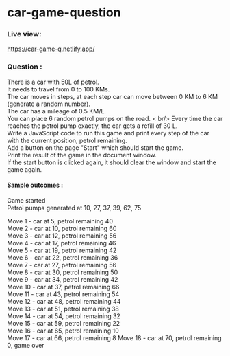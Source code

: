# car-game-question

### Live view:
https://car-game-q.netlify.app/

### Question :
There is a car with 50L of petrol. <br/>
It needs to travel from 0 to 100 KMs. <br/>
The car moves in steps, at each step car can move between 0 KM to 6 KM (generate a random number).<br/>
The car has a mileage of 0.5 KM/L. <br/>
You can place 6 random petrol pumps on the road. < br/>
Every time the car reaches the petrol pump exactly, the car gets a refill of 30 L. <br/>
Write a JavaScript code to run this game and print every step of the car with the current position, petrol remaining. <br/> 
Add a button on the page "Start" which should start the game. <br/>
Print the result of the game in the document window. <br/>
If the start button is clicked again, it should clear the window and start the game again. <br/>

#### Sample outcomes :

Game started <br/>
Petrol pumps generated at 10, 27, 37, 39, 62, 75 <br/>

Move 1 - car at 5, petrol remaining 40 <br/>
Move 2 - car at 10, petrol remaining 60 <br/>
Move 3 - car at 12, petrol remaining 56 <br/>
Move 4 - car at 17, petrol remaining 46 <br/>
Move 5 - car at 19, petrol remaining 42 <br/>
Move 6 - car at 22, petrol remaining 36 <br/>
Move 7 - car at 27, petrol remaining 56  <br/>
Move 8 - car at 30, petrol remaining 50 <br/>
Move 9 - car at 34, petrol remaining 42 <br/>
Move 10 - car at 37, petrol remaining 66 <br/>
Move 11 - car at 43, petrol remaining 54 <br/>
Move 12 - car at 48, petrol remaining 44 <br/>
Move 13 - car at 51, petrol remaining 38 <br/>
Move 14 - car at 54, petrol remaining 32 <br/>
Move 15 - car at 59, petrol remaining 22 <br/>
Move 16 - car at 65, petrol remaining 10 <br/>
Move 17 - car at 66, petrol remaining 8
Move 18 - car at 70, petrol remaining 0, game over
